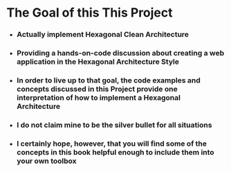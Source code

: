 # The Goal of this This Project

- ### Actually implement Hexagonal Clean Architecture
- ### Providing a hands-on-code discussion about creating a web application in the Hexagonal Architecture Style
- ### In order to live up to that goal, the code examples and concepts discussed in this Project provide one interpretation of how to implement a Hexagonal Architecture
- ### I do not claim mine to be the silver bullet for all situations
- ### I certainly hope, however, that you will find some of the concepts in this book helpful enough to include them into your own toolbox